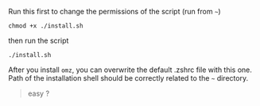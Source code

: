 Run this first to change the permissions of the script (run from `~`)

```
chmod +x ./install.sh
```

then run the script

```
./install.sh
```

After you install `omz`, you can overwrite the default .zshrc file with this one.
Path of the installation shell should be correctly related to the `~` directory.

> easy ?
